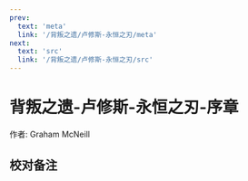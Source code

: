 ```yaml
---
prev:
  text: 'meta'
  link: '/背叛之遗/卢修斯-永恒之刃/meta'
next:
  text: 'src'
  link: '/背叛之遗/卢修斯-永恒之刃/src'
---
```


# 背叛之遗-卢修斯-永恒之刃-序章

作者: Graham McNeill

## 校对备注
